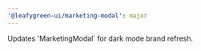 ```yaml
---
'@leafygreen-ui/marketing-modal': major
---
```


Updates 'MarketingModal` for dark mode brand refresh.
